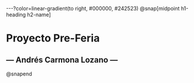 ---?color=linear-gradient(to right, #000000, #242523)
@snap[midpoint h1-heading h2-name]
# Proyecto Pre-Feria
## &mdash; Andrés Carmona Lozano &mdash;
@snapend
